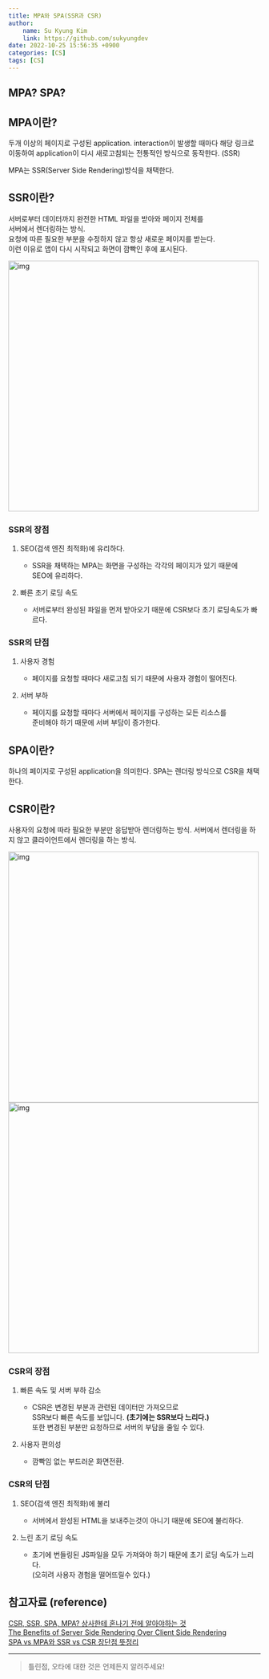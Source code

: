 ```yaml
---
title: MPA와 SPA(SSR과 CSR)
author:
    name: Su Kyung Kim
    link: https://github.com/sukyungdev
date: 2022-10-25 15:56:35 +0900
categories: [CS]
tags: [CS]
---
```


## MPA? SPA?

## MPA이란?

두개 이상의 페이지로 구성된 application.
interaction이 발생할 때마다 해당 링크로 이동하여 application이 다시
새로고침되는 전통적인 방식으로 동작한다. (SSR)

MPA는 SSR(Server Side Rendering)방식을 채택한다.

## SSR이란?

서버로부터 데이터까지 완전한 HTML 파일을 받아와 페이지 전체를  
서버에서 렌더링하는 방식.  
요청에 따른 필요한 부분을 수정하지 않고 항상 새로운 페이지를 받는다.  
이런 이유로 앱이 다시 시작되고 화면이 깜빡인 후에 표시된다.

<img src="https://miro.medium.com/max/1400/1*fuDcEQEaNQXEg4S78n-lUQ.png" width="500px" alt="img">

### SSR의 장점

1. SEO(검색 엔진 최적화)에 유리하다.

    - SSR을 채택하는 MPA는 화면을 구성하는 각각의 페이지가 있기 때문에  
      SEO에 유리하다.

2. 빠른 초기 로딩 속도

    - 서버로부터 완성된 파일을 먼저 받아오기 때문에 CSR보다 초기 로딩속도가 빠르다.

### SSR의 단점

1. 사용자 경험

    - 페이지를 요청할 때마다 새로고침 되기 때문에
      사용자 경험이 떨어진다.

2. 서버 부하

    - 페이지를 요청할 때마다 서버에서 페이지를 구성하는 모든 리소스를  
      준비해야 하기 때문에 서버 부담이 증가한다.

## SPA이란?

하나의 페이지로 구성된 application을 의미한다.
SPA는 렌더링 방식으로 CSR을 채택한다.

## CSR이란?

사용자의 요청에 따라 필요한 부분만 응답받아 렌더링하는 방식.
서버에서 렌더링을 하지 않고 클라이언트에서 렌더링을 하는 방식.

<img src="https://miro.medium.com/max/1400/1*c955FMt4om-cyNU9d11OiQ.png" width="500px" alt="img">  
<img src="https://miro.medium.com/max/1400/1*nmfJo2FUGSF9aL45JwG-Lg.png" width="500px" alt="img">

### CSR의 장점

1. 빠른 속도 및 서버 부하 감소

    - CSR은 변경된 부분과 관련된 데이터만 가져오므로  
      SSR보다 빠른 속도를 보입니다. **(초기에는 SSR보다 느리다.)**  
      또한 변경된 부분만 요청하므로 서버의 부담을 줄일 수 있다.

2. 사용자 편의성
    - 깜빡임 없는 부드러운 화면전환.

### CSR의 단점

1. SEO(검색 엔진 최적화)에 불리

    - 서버에서 완성된 HTML을 보내주는것이 아니기 때문에 SEO에 불리하다.

2. 느린 초기 로딩 속도
    - 초기에 번들링된 JS파일을 모두 가져와야 하기 때문에 초기 로딩 속도가 느리다.  
       (오히려 사용자 경험을 떨어뜨릴수 있다.)

## 참고자료 (reference)

[CSR, SSR, SPA, MPA? 상사한테 혼나기 전에 알아야하는 것](https://blog.hahus.kr/csr-ssr-spa-mpa-ede7b55c5f6f)  
[The Benefits of Server Side Rendering Over Client Side Rendering](https://medium.com/walmartglobaltech/the-benefits-of-server-side-rendering-over-client-side-rendering-5d07ff2cefe8)  
[SPA vs MPA와 SSR vs CSR 장단점 뜻정리](https://hanamon.kr/spa-mpa-ssr-csr-%EC%9E%A5%EB%8B%A8%EC%A0%90-%EB%9C%BB%EC%A0%95%EB%A6%AC/)

---

> 틀린점, 오타에 대한 것은 언제든지 알려주세요!
